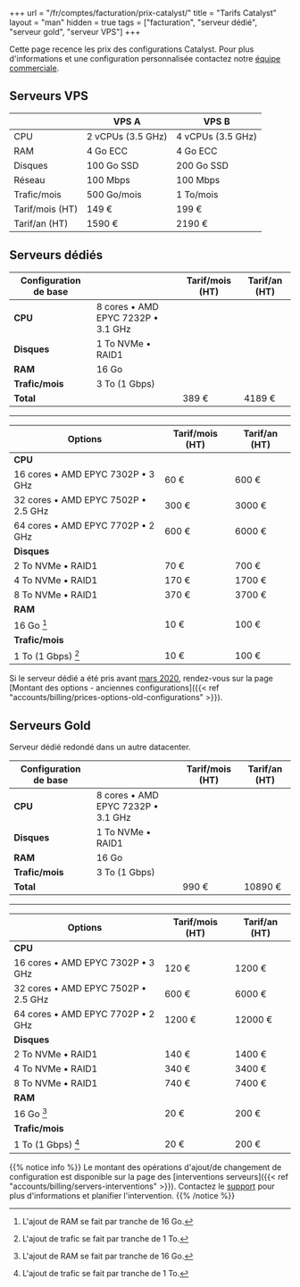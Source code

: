 +++
url = "/fr/comptes/facturation/prix-catalyst/"
title = "Tarifs Catalyst"
layout = "man"
hidden = true
tags = ["facturation", "serveur dédié", "serveur gold", "serveur VPS"]
+++

Cette page recence les prix des configurations Catalyst. Pour plus d'informations et une configuration personnalisée contactez notre [équipe commerciale](https://www.alwaysdata.com/fr/catalyst/).

## Serveurs VPS

|                 | VPS A             | VPS B             |
| --------------- | ----------------- | ----------------- |
| CPU             | 2 vCPUs (3.5 GHz) | 4 vCPUs (3.5 GHz) |
| RAM             | 4 Go ECC          | 4 Go ECC          |
| Disques         | 100 Go SSD        | 200 Go SSD        |
| Réseau          | 100 Mbps          | 100 Mbps          |
| Trafic/mois     | 500 Go/mois       | 1 To/mois         |
| Tarif/mois (HT) | 149 €             | 199 €             |
| Tarif/an (HT)   | 1590 €            | 2190 €            |

## Serveurs dédiés

| Configuration de base |                                    | Tarif/mois (HT) | Tarif/an (HT) |
| --------------------- | ---------------------------------- | --------------- | ------------- |
| **CPU**               | 8 cores • AMD EPYC 7232P • 3.1 GHz |                 |               |
| **Disques**           | 1 To NVMe • RAID1                  |                 |               |
| **RAM**               | 16 Go                              |                 |               |
| **Trafic/mois**       | 3 To (1 Gbps)                      |                 |               |
| **Total**             |                                    | 389 €           | 4189 €        |

---

| Options                             | Tarif/mois (HT) | Tarif/an (HT) |
| ----------------------------------- | --------------- | ------------- |
| **CPU**                             |                 |               |
| 16 cores • AMD EPYC 7302P • 3 GHz   | 60 €            | 600 €         |
| 32 cores • AMD EPYC 7502P • 2.5 GHz | 300 €           | 3000 €        |
| 64 cores • AMD EPYC 7702P • 2 GHz   | 600 €           | 6000 €        |
| **Disques**                         |                 |               |
| 2 To NVMe • RAID1                   | 70 €            | 700 €         |
| 4 To NVMe • RAID1                   | 170 €           | 1700 €        |
| 8 To NVMe • RAID1                   | 370 €           | 3700 €        |
| **RAM**                             |                 |               |
| 16 Go [^1]                          | 10 €            | 100 €         |
| **Trafic/mois**                     |                 |               |
| 1 To (1 Gbps) [^2]                  | 10 €            | 100 €         |

Si le serveur dédié a été pris avant [mars 2020](https://blog.alwaysdata.com/fr/2020/03/03/harderware-better-faster-stronger/), rendez-vous sur la page [Montant des options - anciennes configurations]({{< ref "accounts/billing/prices-options-old-configurations" >}}).

## Serveurs Gold

Serveur dédié redondé dans un autre datacenter.

| Configuration de base |                                    | Tarif/mois (HT) | Tarif/an (HT) |
| --------------------- | ---------------------------------- | --------------- | ------------- |
| **CPU**               | 8 cores • AMD EPYC 7232P • 3.1 GHz |                 |               |
| **Disques**           | 1 To NVMe • RAID1                  |                 |               |
| **RAM**               | 16 Go                              |                 |               |
| **Trafic/mois**       | 3 To (1 Gbps)                      |                 |               |
| **Total**             |                                    | 990 €           | 10890 €       |

---

| Options                             | Tarif/mois (HT) | Tarif/an (HT) |
| ----------------------------------- | --------------- | ------------- |
| **CPU**                             |                 |               |
| 16 cores • AMD EPYC 7302P • 3 GHz   | 120 €           | 1200 €        |
| 32 cores • AMD EPYC 7502P • 2.5 GHz | 600 €           | 6000 €        |
| 64 cores • AMD EPYC 7702P • 2 GHz   | 1200 €          | 12000 €       |
| **Disques**                         |                 |               |
| 2 To NVMe • RAID1                   | 140 €           | 1400 €        |
| 4 To NVMe • RAID1                   | 340 €           | 3400 €        |
| 8 To NVMe • RAID1                   | 740 €           | 7400 €        |
| **RAM**                             |                 |               |
| 16 Go [^1]                          | 20 €            | 200 €         |
| **Trafic/mois**                     |                 |               |
| 1 To (1 Gbps) [^2]                  | 20 €            | 200 €         |


{{% notice info %}}
Le montant des opérations d'ajout/de changement de configuration est disponible sur la page des [interventions serveurs]({{< ref "accounts/billing/servers-interventions" >}}). Contactez le [support](https://admin.alwaysdata.com/support/add/) pour plus d'informations et planifier l'intervention.
{{% /notice %}}

[^1]: L'ajout de RAM se fait par tranche de 16 Go. 
[^2]: L'ajout de trafic se fait par tranche de 1 To.
